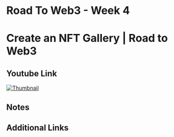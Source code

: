 # Road To Web3 - Week 4

# Create an NFT Gallery | Road to Web3

## Youtube Link

[![Thumbnail](https://img.youtube.com/vi/JzsTfOFjC1o/maxresdefault.jpg)](https://youtu.be/JzsTfOFjC1o)

## Notes


## Additional Links


